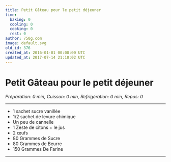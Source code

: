```yaml
---
title: Petit Gâteau pour le petit déjeuner
time:
  baking: 0
  cooling: 0
  cooking: 0
  rest: 0
author: 750g.com
image: default.svg
old_id: 376
created_at: 2016-01-01 00:00:00 UTC
updated_at: 2017-07-14 21:10:02 UTC
---
```


# Petit Gâteau pour le petit déjeuner

_Préparation: 0 min, Cuisson: 0 min, Refrigération: 0 min, Repos: 0_

---

- 1 sachet sucre vanillée
- 1/2 sachet de levure chimique
- Un peu de cannelle
- 1 Zeste de citons + le jus
- 2 œufs
- 80 Grammes de Sucre
- 80 Grammes de Beurre
- 150 Grammes De Farine

---
